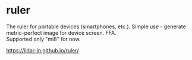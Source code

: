 # ruler

The ruler for portable devices (smartphones, etc.). Simple use - generate metric-perfect image for device screen. FFA.  
Supported only "mi8" for now.

https://ildar-in.github.io/ruler/
